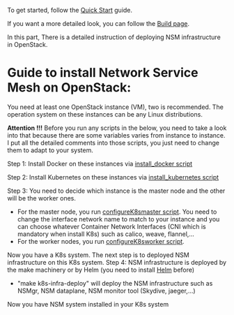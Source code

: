 To get started, follow the [Quick Start](https://github.com/networkservicemesh/networkservicemesh/blob/master/docs/guide-quickstart.md) guide.

If you want a more detailed look, you can follow the [Build page](https://github.com/networkservicemesh/networkservicemesh/blob/master/docs/guide-build.md).

In this part, There is a detailed instruction of deploying NSM infrastructure in OpenStack.

# Guide to install Network Service Mesh on OpenStack:

You need at least one OpenStack instance (VM), two is recommended. The operation system on these instances can be any Linux distributions.

**Attention !!!** Before you run any scripts in the below, you need to take a look into that because there are some variables varies from instance to instance.
I put all the detailed comments into those scripts, you just need to change them to adapt to your system.

Step 1: Install Docker on these instances via [install_docker script](https://gitlab.telecom-paris.fr/jean-louis.rougier/nsm-lab/blob/master/Labs/networkservicemesh/networkservicemesh/scripts/openstack/install_docker.sh)

Step 2: Install Kubernetes on these instances via [install_kubernetes script](https://gitlab.telecom-paris.fr/jean-louis.rougier/nsm-lab/blob/master/Labs/networkservicemesh/networkservicemesh/scripts/openstack/install_kubernetes.sh)

Step 3: You need to decide which instance is the master node and the other will be the worker ones.
* For the master node, you run [configureK8smaster script](https://gitlab.telecom-paris.fr/jean-louis.rougier/nsm-lab/blob/master/Labs/networkservicemesh/networkservicemesh/scripts/openstack/configureK8smaster.sh). You need to change the interface network name to match to your instance and you can choose whatever Container Network Interfaces (CNI which is mandatory when install K8s) such as calico, weave, flannel,...
* For the worker nodes, you run [configureK8sworker script](https://gitlab.telecom-paris.fr/jean-louis.rougier/nsm-lab/blob/master/Labs/networkservicemesh/networkservicemesh/scripts/openstack/configureK8sworker.sh).

Now you have a K8s system. The next step is to deployed NSM infrastructure on this K8s system.
Step 4: NSM infrastructure is deployed by the make machinery or by Helm (you need to install [Helm](https://helm.sh/docs/using_helm/#installing-helm) before)
* "make k8s-infra-deploy" will deploy the NSM infrastructure such as NSMgr, NSM dataplane, NSM monitor tool (Skydive, jaeger,...)
  
Now you have NSM system installed in your K8s system


